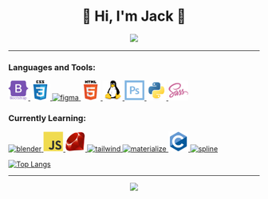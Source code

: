<h1 align="center">🌆 Hi, I'm Jack 🌃</h1>

<p align="center">
  <img src="https://i.imgur.com/DmuIKSj.png">
</p>

---

<h3 align="left">Languages and Tools:</h3>
<p align="left"><a href="https://getbootstrap.com" target="_blank" rel="noreferrer"> <img src="https://raw.githubusercontent.com/devicons/devicon/master/icons/bootstrap/bootstrap-plain-wordmark.svg" alt="bootstrap" width="40" height="40"/> </a> <a href="https://www.w3schools.com/css/" target="_blank" rel="noreferrer"> <img src="https://raw.githubusercontent.com/devicons/devicon/master/icons/css3/css3-original-wordmark.svg" alt="css3" width="40" height="40"/> </a> <a href="https://www.figma.com/" target="_blank" rel="noreferrer"> <img src="https://www.vectorlogo.zone/logos/figma/figma-icon.svg" alt="figma" width="40" height="40"/> </a> <a href="https://www.w3.org/html/" target="_blank" rel="noreferrer"> <img src="https://raw.githubusercontent.com/devicons/devicon/master/icons/html5/html5-original-wordmark.svg" alt="html5" width="40" height="40"/> </a> <a href="https://www.linux.org/" target="_blank" rel="noreferrer"> <img src="https://raw.githubusercontent.com/devicons/devicon/master/icons/linux/linux-original.svg" alt="linux" width="40" height="40"/> </a> <a href="https://www.photoshop.com/en" target="_blank" rel="noreferrer"> <img src="https://raw.githubusercontent.com/devicons/devicon/master/icons/photoshop/photoshop-line.svg" alt="photoshop" width="40" height="40"/> </a> <a href="https://www.python.org" target="_blank" rel="noreferrer"> <img src="https://raw.githubusercontent.com/devicons/devicon/master/icons/python/python-original.svg" alt="python" width="40" height="40"/> </a> <a href="https://sass-lang.com" target="_blank" rel="noreferrer"> <img src="https://raw.githubusercontent.com/devicons/devicon/master/icons/sass/sass-original.svg" alt="sass" width="40" height="40"/> </a> </p>

<h3 align="left">Currently Learning:</h3>
<p align="left"><a href="https://www.blender.org/" target="_blank" rel="noreferrer"> <img src="https://download.blender.org/branding/community/blender_community_badge_white.svg" alt="blender" width="40" height="40"/> </a> <a href="https://developer.mozilla.org/en-US/docs/Web/JavaScript" target="_blank" rel="noreferrer"> <img src="https://raw.githubusercontent.com/devicons/devicon/master/icons/javascript/javascript-original.svg" alt="javascript" width="40" height="40"/> </a> <a href="https://www.ruby-lang.org/en/" target="_blank" rel="noreferrer"> <img src="https://raw.githubusercontent.com/devicons/devicon/master/icons/ruby/ruby-original.svg" alt="ruby" width="40" height="40"/> </a> <a href="https://tailwindcss.com/" target="_blank" rel="noreferrer"> <img src="https://www.vectorlogo.zone/logos/tailwindcss/tailwindcss-icon.svg" alt="tailwind" width="40" height="40"/> </a> <a href="https://materializecss.com/" target="_blank" rel="noreferrer"> <img src="https://raw.githubusercontent.com/prplx/svg-logos/5585531d45d294869c4eaab4d7cf2e9c167710a9/svg/materialize.svg" alt="materialize" width="40" height="40"/> </a><a href="https://www.cprogramming.com/" target="_blank" rel="noreferrer"> <img src="https://raw.githubusercontent.com/devicons/devicon/master/icons/c/c-original.svg" alt="c" width="40" height="40"/> </a><a href="https://spline.design/" target="_blank" rel="noreferrer"> <img src="https://ph-files.imgix.net/25b07021-eab0-4596-b444-0fcc41031595.png?auto=format" alt="spline" width="40" height="40"/> </a> </p>

<!-- <h1 align="center">Some of my work</h3>

<p align="center"><a href="https://github.com/Jack-LP/Dunes" target="_blank" rel="noreferrer"> <img src="https://i.imgur.com/odatk8E.gif" alt="Dunes" width="320" height="180"/> </a> <a href="https://github.com/Jack-LP/E-Commerce-Page" target="_blank" rel="noreferrer"> <img src="https://i.imgur.com/FP4t0LQ.png" alt="Sneakers" width="320" height="180"/> <a href="https://github.com/Jack-LP/Base-Apparel" target="_blank" rel="noreferrer"> <img src="https://i.imgur.com/IUcHzKi.png" alt="Base Apparel" width="320" height="180"/> </a> </a> <a href="https://github.com/Jack-LP/The-Oak-Tree" target="_blank" rel="noreferrer"> <img src="https://i.imgur.com/qx9aKaK.gif" alt="The Oak Tree" width="320" height="180"/> </a> </p> -->

[![Top Langs](https://github-readme-stats.vercel.app/api/top-langs/?username=jack-lp&layout=compact&bg_color=3a657d&text_color=ffffff&title_color=ffffff&hide=html)](https://github.com/anuraghazra/github-readme-stats)

<!-- <p align="center"> <img src="https://komarev.com/ghpvc/?username=jack-lp&label=Profile%20views&color=blue&style=flat" alt="jack-lp" /> </p> -->

---

<p align="center">
  <img src="https://i.imgur.com/fzvOW9U.png">
</p>

<!-- 

<p align="center">
  <img src="https://github-readme-streak-stats.herokuapp.com/?user=jack-lp&" alt="jack-lp" />
</p>

---

<p align="center">
  <img src="https://i.imgur.com/c517116.gif">
</p>


<h3 align="left">Startpages:</h3>
• <a href="https://github.com/Jack-LP/Explore"<h4 align="left">❄️Explore<h4></a>
• <a href="https://github.com/Jack-LP/Koselig"<h4 align="left">🍂Koselig<h4></a>
• <a href="https://github.com/Jack-LP/Dunes"<h4 align="left">🏜️Dunes<h4></a>

<h3 align="left">Frontend Mentor:</h3>
• <a href="https://github.com/Jack-LP/Sunnyside-Agency"<h4 align="left">Sunnyside Agency<h4></a>
• <a href="https://github.com/Jack-LP/Stats-preview-card"<h4 align="left">Stats preview card<h4></a>
• <a href="https://github.com/Jack-LP/Price-grid"<h4 align="left">Price grid<h4></a>
• <a href="https://github.com/Jack-LP/Simple-profile-card"<h4 align="left">Simple profile card<h4></a>
• <a href="https://github.com/Jack-LP/Base-Apparel"<h4 align="left">Base Apparel<h4></a> -->
